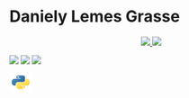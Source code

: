 # Daniely Lemes Grasse 


<div align="center">
  <a href="https://github.com/danydanydany13">
  <img height="180em" src="https://github-readme-stats.vercel.app/api?username=danydanydany13&show_icons=true&theme=dracula&include_all_commits=true&count_private=true"/>
  <img height="180em" src="https://github-readme-stats.vercel.app/api/top-langs/?username=danydanydany13&layout=compact&langs_count=7&theme=dracula"/>
</div>
 
<a href="https://www.instagram.com/danielylemesg/i" target="_blank"><img src="https://img.shields.io/badge/Instagram-E4405F?style=for-the-badge&logo=instagram&logoColor=white" target="_blank"></a>
  <a href="https://twitter.com/DanielyLGrasse" target="_blank"><img src="https://img.shields.io/badge/Twitter-1DA1F2?style=for-the-badge&logo=twitter&logoColor=white" target="_blank"></a>
  <a href="https://open.spotify.com/user/31hz2xw7t2baeyda35a7nmi55fra" target="_blank"><img src="https://img.shields.io/badge/Spotify-1ED760?&style=for-the-badge&logo=spotify&logoColor=white" target="_blank"></a>
  
  
  
  <div>
<img align="center" alt="Rafa-Python" height="30" width="40" src="https://raw.githubusercontent.com/devicons/devicon/master/icons/python/python-original.svg">
</div>
 
